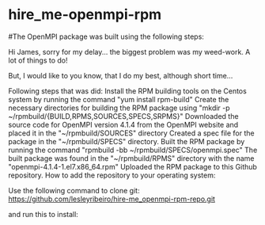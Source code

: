 # hire_me-openmpi-rpm

#The OpenMPI package was built using the following steps:

Hi James, sorry for my delay... the biggest problem was my weed-work. A lot of things to do!

But, I would like to you know, that I do my best, although short time...

Following steps that was did:
Install the RPM building tools on the Centos system by running the command "yum install rpm-build"
Create the necessary directories for building the RPM package using "mkdir -p ~/rpmbuild/{BUILD,RPMS,SOURCES,SPECS,SRPMS}"
Downloaded the source code for OpenMPI version 4.1.4 from the OpenMPI website and placed it in the "~/rpmbuild/SOURCES" directory
Created a spec file for the package in the "~/rpmbuild/SPECS" directory.
Built the RPM package by running the command "rpmbuild -bb ~/rpmbuild/SPECS/openmpi.spec"
The built package was found in the "~/rpmbuild/RPMS" directory with the name "openmpi-4.1.4-1.el7.x86_64.rpm"
Uploaded the RPM package to this Github repository.
How to add the repository to your operating system:

Use the following command to clone git:
https://github.com/lesleyribeiro/hire-me_openmpi-rpm-repo.git

and run this to install:
